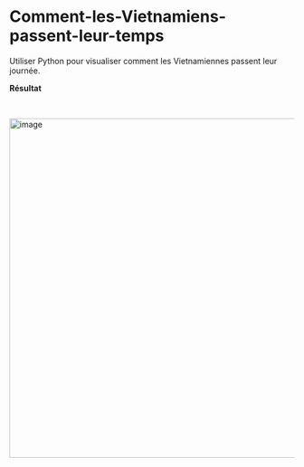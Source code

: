 # Comment-les-Vietnamiens-passent-leur-temps

Utiliser Python pour visualiser comment les Vietnamiennes passent leur journée.

<b> Résultat </b>

<br>

<p><img width="600" alt="image" src="https://github.com/chiestla/Comment-les-Vietnamiens-passent-leur-temps/assets/150799904/b592ec9f-a220-45e9-8742-d823c5c2de77"></p>

